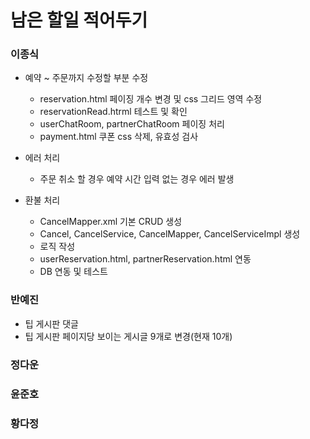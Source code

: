 # 남은 할일 적어두기

### 이종식
- 예약 ~ 주문까지 수정할 부분 수정
    - reservation.html 페이징 개수 변경 및 css 그리드 영역 수정
    - reservationRead.htrml 테스트 및 확인
    - userChatRoom, partnerChatRoom 페이징 처리
    - payment.html 쿠폰 css 삭제, 유효성 검사

- 에러 처리
    - 주문 취소 할 경우 예약 시간 입력 없는 경우 에러 발생

- 환불 처리
    - CancelMapper.xml 기본 CRUD 생성
    - Cancel, CancelService, CancelMapper, CancelServiceImpl 생성
    - 로직 작성
    - userReservation.html, partnerReservation.html 연동
    - DB 연동 및 테스트 

### 반예진
- 팁 게시판 댓글
- 팁 게시판 페이지당 보이는 게시글 9개로 변경(현재 10개)

### 정다운


### 윤준호


### 황다정
